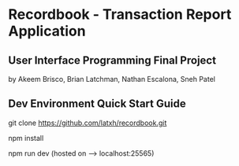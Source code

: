 # Recordbook - Transaction Report Application
## User Interface Programming Final Project

by Akeem Brisco, Brian Latchman, Nathan Escalona, Sneh Patel

## Dev Environment Quick Start Guide

git clone https://github.com/latxh/recordbook.git

npm install

npm run dev (hosted on --> localhost:25565)
